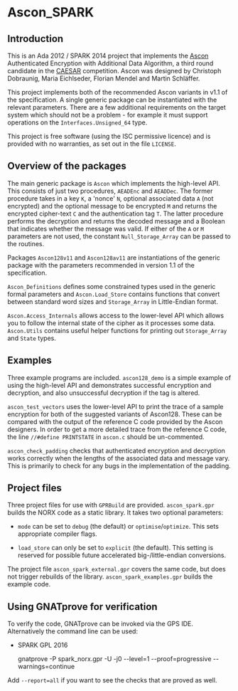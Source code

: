 # Ascon_SPARK

## Introduction

This is an Ada 2012 / SPARK 2014 project that implements the
[Ascon](http://ascon.iaik.tugraz.at) Authenticated Encryption with Additional
Data Algorithm, a third round candidate in the
[CAESAR](http://competitions.cr.yp.to/caesar.html) competition. Ascon was
designed by Christoph Dobraunig, Maria Eichlseder, Florian Mendel and Martin
Schläffer.

This project implements both of the recommended Ascon variants in v1.1 of the
specification. A single generic package can be instantiated with the relevant
parameters. There are a few additional requirements on the target system which
should not be a problem - for example it must support operations on the
`Interfaces.Unsigned_64` type.

This project is free software (using the ISC permissive licence) and is
provided with no warranties, as set out in the file `LICENSE`.

## Overview of the packages

The main generic package is `Ascon` which implements the high-level API. This
consists of just two procedures, `AEADEnc` and `AEADDec`. The former procedure
takes in a key `K`, a 'nonce' `N`, optional associated data `A` (not
encrypted) and the optional message to be encrypted `M` and returns the
encrypted cipher-text `C` and the authentication tag `T`. The latter procedure
performs the decryption and returns the decoded message and a Boolean that
indicates whether the message was valid. If either of the  `A` or `M`
parameters are not used, the constant `Null_Storage_Array` can be passed to
the routines.

Packages `Ascon128v11` and `Ascon128av11` are instantiations of the generic
package with the parameters recommended in version 1.1 of the specification.

`Ascon_Definitions` defines some constrained types used in the generic formal
parameters and `Ascon.Load_Store` contains functions that convert between
standard word sizes and `Storage_Array` in Little-Endian format.

`Ascon.Access_Internals` allows access to the lower-level API which allows you
to follow the internal state of the cipher as it processes some data.
`Ascon.Utils` contains useful helper functions for printing out
`Storage_Array` and `State` types.

## Examples

Three example programs are included. `ascon128_demo` is a simple example of
using the high-level API and demonstrates successful encryption and
decryption, and also unsuccessful decryption if the tag is altered.

`ascon_test_vectors` uses the lower-level API to print the trace of a sample
encryption for both of the suggested variants of Ascon128. These can be
compared with the output of the reference C code provided by the Ascon
designers. In order to get a more detailed trace from the reference C code,
the line `//#define PRINTSTATE` in `ascon.c` should be un-commented.

`ascon_check_padding` checks that authenticated encryption and decryption
works correctly when the lengths of the associated data and message vary. This
is primarily to check for any bugs in the implementation of the padding.

## Project files

Three project files for use with `GPRBuild` are provided. `ascon_spark.gpr`
builds the NORX code as a static library. It takes two optional parameters:

- `mode` can be set to `debug` (the default) or `optimise`/`optimize`. This
sets appropriate compiler flags.

- `load_store` can only be set to `explicit` (the default). This setting
is reserved for possible future accelerated big-/little-endian conversions.

The project file `ascon_spark_external.gpr` covers the same code, but does not
trigger rebuilds of the library. `ascon_spark_examples.gpr` builds the example
code.

## Using GNATprove for verification

To verify the code, GNATprove can be invoked via the GPS IDE. Alternatively the
command line can be used:

- SPARK GPL 2016

    gnatprove -P spark_norx.gpr -U -j0 --level=1 --proof=progressive --warnings=continue

Add `--report=all` if you want to see the checks that are proved as well.
